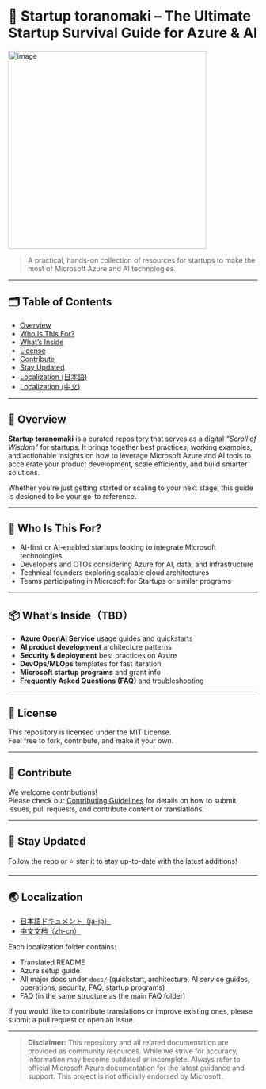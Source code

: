 # 🐯 Startup toranomaki – The Ultimate Startup Survival Guide for Azure & AI
<img src="https://github.com/user-attachments/assets/614d7a71-6d9b-43a7-bab3-9886fcb26371" alt="image" width="400" />

> A practical, hands-on collection of resources for startups to make the most of Microsoft Azure and AI technologies.

---

## 🗂️ Table of Contents

- [Overview](#-overview)
- [Who Is This For?](#-who-is-this-for)
- [What’s Inside](#-whats-insidetbd)
- [License](#-license)
- [Contribute](#-contribute)
- [Stay Updated](#-stay-updated)
- [Localization (日本語)](./Localization/ja_jp/README.md)
- [Localization (中文)](./Localization/zh_cn/README.md)

---

## 📘 Overview

**Startup toranomaki** is a curated repository that serves as a digital *“Scroll of Wisdom”* for startups. It brings together best practices, working examples, and actionable insights on how to leverage Microsoft Azure and AI tools to accelerate your product development, scale efficiently, and build smarter solutions.

Whether you're just getting started or scaling to your next stage, this guide is designed to be your go-to reference.

---

## 🚀 Who Is This For?

- AI-first or AI-enabled startups looking to integrate Microsoft technologies
- Developers and CTOs considering Azure for AI, data, and infrastructure
- Technical founders exploring scalable cloud architectures
- Teams participating in Microsoft for Startups or similar programs

---

## 📦 What’s Inside（TBD）

- **Azure OpenAI Service** usage guides and quickstarts  
- **AI product development** architecture patterns  
- **Security & deployment** best practices on Azure  
- **DevOps/MLOps** templates for fast iteration  
- **Microsoft startup programs** and grant info  
- **Frequently Asked Questions (FAQ)** and troubleshooting

---

## 📄 License

This repository is licensed under the MIT License.  
Feel free to fork, contribute, and make it your own.

---

## 📨 Contribute

We welcome contributions!  
Please check our [Contributing Guidelines](CONTRIBUTING.md) for details on how to submit issues, pull requests, and contribute content or translations.

---

## 🙌 Stay Updated

Follow the repo or ⭐️ star it to stay up-to-date with the latest additions!

---

## 🌏 Localization

- [日本語ドキュメント（ja-jp）](./Localization/ja_jp/README.md)
- [中文文档（zh-cn）](./Localization/zh_cn/README.md)

Each localization folder contains:

- Translated README
- Azure setup guide
- All major docs under `docs/` (quickstart, architecture, AI service guides, operations, security, FAQ, startup programs)
- FAQ (in the same structure as the main FAQ folder)

If you would like to contribute translations or improve existing ones, please submit a pull request or open an issue.

---

> **Disclaimer:**
> This repository and all related documentation are provided as community resources. While we strive for accuracy, information may become outdated or incomplete. Always refer to official Microsoft Azure documentation for the latest guidance and support. This project is not officially endorsed by Microsoft.

